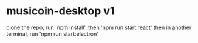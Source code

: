 # musicoin-desktop v1

clone the repo, run 'npm install', then 'npm run start:react' then in another terminal, run 'npm run start:electron'